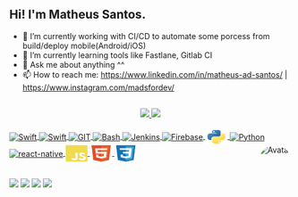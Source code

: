 ## Hi! I'm Matheus Santos.

- 🔭 I’m currently working with CI/CD to automate some porcess from build/deploy mobile(Android/iOS)
- 🌱 I’m currently learning tools like Fastlane, Gitlab CI 
- 💬 Ask me about anything ^^
- 📫 How to reach me: https://www.linkedin.com/in/matheus-ad-santos/  |  https://www.instagram.com/madsfordev/
<!-- - 👯 I’m looking to collaborate on ... -->
<!-- - 🤔 I’m looking for help with ...  -->
<!-- - 😄 Pronouns: ...  -->
<!-- - ⚡ Fun fact: ...  -->

##


<div align="center">
  <a href="https://github.com/MatheusADSantos">
  <img height="180em" src="https://github-readme-stats.vercel.app/api?username=MatheusADSantos&show_icons=true&theme=dark&include_all_commits=true&count_private=true"/>
  <img height="180em" src="https://github-readme-stats.vercel.app/api/top-langs/?username=MatheusADSantos&layout=compact&langs_count=7&theme=dark"/>
</div>
<div style="display: inline_block"><br>
  <img align="center" alt="Swift" height="30" width="40" src="https://cdn.jsdelivr.net/gh/devicons/devicon/icons/swift/swift-original.svg">  
  <img align="center" alt="Swift" height="30" width="40" src="https://cdn.jsdelivr.net/gh/devicons/devicon/icons/apple/apple-original.svg" />
  <img align="center" alt="GIT" height="30" width="40" src="https://cdn.jsdelivr.net/gh/devicons/devicon/icons/git/git-original-wordmark.svg" />
  <img align="center" alt="Bash" height="30" width="40" src="https://cdn.jsdelivr.net/gh/devicons/devicon/icons/bash/bash-original.svg">
  <img align="center" alt="Jenkins" height="30" width="40" src="https://cdn.jsdelivr.net/gh/devicons/devicon/icons/jenkins/jenkins-original.svg" />
  <img align="center" alt="Firebase" height="30" width="40" src="https://cdn.jsdelivr.net/gh/devicons/devicon/icons/firebase/firebase-plain.svg" />
  <img align="center" alt="Python" height="30" width="40" src="https://raw.githubusercontent.com/devicons/devicon/master/icons/python/python-original.svg">
  <img align="center" alt="Python" height="30" width="40" src="https://cdn.jsdelivr.net/gh/devicons/devicon/icons/gradle/gradle-plain.svg" />


  <img align="center" alt="react-native" height="30" width="40" src="https://cdn.jsdelivr.net/gh/devicons/devicon/icons/react/react-original.svg">
  <img align="center" alt="JavaScript" height="30" width="40" src="https://raw.githubusercontent.com/devicons/devicon/master/icons/javascript/javascript-plain.svg">
  <img align="center" alt="HTML" height="30" width="40" src="https://raw.githubusercontent.com/devicons/devicon/master/icons/html5/html5-original.svg">
  <img align="center" alt="CSS" height="30" width="40" src="https://raw.githubusercontent.com/devicons/devicon/master/icons/css3/css3-original.svg">
  



  
  <img align="right" alt="Avatar" height="150" style="border-radius:50px;" src="https://instagram.fmii2-2.fna.fbcdn.net/v/t51.2885-19/s320x320/256257325_3120924508128884_8462226246226505071_n.jpg?_nc_ht=instagram.fmii2-2.fna.fbcdn.net&_nc_cat=108&_nc_ohc=-oxzUtC7kXgAX-lEoFf&edm=ALwy07oBAAAA&ccb=7-4&oh=994641078886dab0b8189e6c8596183f&oe=6196D8C5&_nc_sid=261c40">
</div>
  
##
  
   
<div> 
  <!--
<a href="https://www.youtube.com/channel/UC_-uuuZbY0AAt9CViNzvc-Q" target="_blank"><img src="https://img.shields.io/badge/YouTube-FF0000?style=for-the-badge&logo=youtube&logoColor=white" target="_blank"></a> 
 	<a href="https://www.twitch.tv/rafaballerinii" target="_blank"><img src="https://img.shields.io/badge/Twitch-9146FF?style=for-the-badge&logo=twitch&logoColor=white" target="_blank"></a>
-->
  <a href="https://www.instagram.com/mathdevmobile/" target="_blank"><img src="https://img.shields.io/badge/-Instagram-%23E4405F?style=for-the-badge&logo=instagram&logoColor=white" target="_blank"></a>
 <a href="https://discord.gg/3697" target="_blank"><img src="https://img.shields.io/badge/Discord-7289DA?style=for-the-badge&logo=discord&logoColor=white" target="_blank"></a> 
  <a href = "mailto:madsfordev@gmail.com"><img src="https://img.shields.io/badge/-Gmail-%23333?style=for-the-badge&logo=gmail&logoColor=white" target="_blank"></a>
  <a href="https://www.linkedin.com/in/matheus-ad-santos/" target="_blank"><img src="https://img.shields.io/badge/-LinkedIn-%230077B5?style=for-the-badge&logo=linkedin&logoColor=white" target="_blank"></a> 
 
<!--  ![Snake animation](https://github.com/rafaballerini/rafaballerini/blob/output/github-contribution-grid-snake.svg) -->
 
</div>

  

<!-- Links to help create a README.md -->
<!-- https://github.com/anuraghazra/github-readme-stats -->
<!-- https://devicon.dev/ -->
<!-- https://avatarmaker.com/ -->
<!-- https://dev.to/envoy_/150-badges-for-github-pnk -->
<!-- https://picrew.me/image_maker -->
<!-- -->
  
